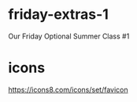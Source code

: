 # friday-extras-1
 Our Friday Optional Summer Class #1

# icons
https://icons8.com/icons/set/favicon
